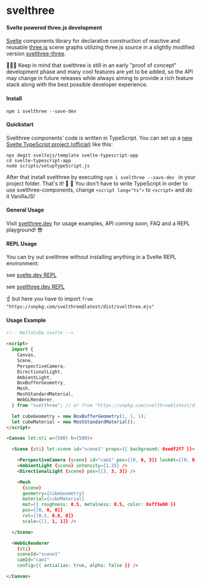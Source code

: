 # svelthree
#### Svelte powered three.js development



[Svelte](https://svelte.dev/) components library for declarative construction of reactive and reusable [three.js](https://threejs.org/) scene graphs utilizing three.js source in a slightly modified version [svelthree-three](https://github.com/vatro/svelthree-three). 

👨🏻‍💻 Keep in mind that svelthree is still in an early "proof of concept" development phase and many cool features are yet to be added, so the API may change in future releases while always aiming to provide a rich feature stack along with the best possible developer experience.



#### Install
```
npm i svelthree --save-dev
```




#### Quickstart
Svelthree components' code is written in TypeScript. You can set up a [new Svelte TypeScript project (official)](https://svelte.dev/blog/svelte-and-typescript) like this:

```
npx degit sveltejs/template svelte-typescript-app
cd svelte-typescript-app
node scripts/setupTypeScript.js
```

After that install svelthree by executing `npm i svelthree --save-dev ` in your project folder. That's it!  🎉
🍦 You don't have to write TypeScript in order to use svelthree-components, change `<script lang="ts">` to `<script>`  and do it VanillaJS! 



#### General Usage

Visit [svelthree.dev](https://svelthree.dev/) for usage examples, API *coming soon*, FAQ and a REPL playground! 😎 



#### REPL Usage

You can try out svelthree without installing anything in a Svelte REPL environment:

see [svelte.dev REPL](https://svelte.dev/repl/c574fbeea12740a5a33017448f68bf6b?version=3.24.0)

see [svelthree.dev REPL](https://svelthree.dev/repl/76272e38334347e8a4c900e5bd58b56a?version=3.24.0)

☝️ but here you have to import  `from "https://unpkg.com/svelthree@latest/dist/svelthree.mjs" ` 



#### Usage Example

```html
<!-- HelloCube.svelte -->

<script>
  import {
    Canvas,
    Scene,
    PerspectiveCamera,
    DirectionalLight,
    AmbientLight,
    BoxBufferGeometry,
    Mesh,
    MeshStandardMaterial,
    WebGLRenderer,
  } from "svelthree"; // or from "https://unpkg.com/svelthree@latest/dist/svelthree.mjs" in REPL

  let cubeGeometry = new BoxBufferGeometry(1, 1, 1);
  let cubeMaterial = new MeshStandardMaterial();
</script>

<Canvas let:sti w={500} h={500}>

  <Scene {sti} let:scene id="scene1" props={{ background: 0xedf2f7 }}>

    <PerspectiveCamera {scene} id="cam1" pos={[0, 0, 3]} lookAt={[0, 0, 0]} />
    <AmbientLight {scene} intensity={1.25} />
    <DirectionalLight {scene} pos={[3, 3, 3]} />

    <Mesh
      {scene}
      geometry={cubeGeometry}
      material={cubeMaterial}
      mat={{ roughness: 0.5, metalness: 0.5, color: 0xff3e00 }}
      pos={[0, 0, 0]}
      rot={[0.5, 0.6, 0]}
      scale={[1, 1, 1]} />

  </Scene>

  <WebGLRenderer
    {sti}
    sceneId="scene1"
    camId="cam1"
    config={{ antialias: true, alpha: false }} />

</Canvas>
```

